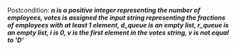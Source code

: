 Postcondition: ***n is a positive integer representing the number of employees, votes is assigned the input string representing the fractions of employees with at least 1 element, d_queue is an empty list, r_queue is an empty list, i is 0, v is the first element in the votes string, v is not equal to 'D'***